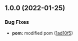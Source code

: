 ## 1.0.0 (2022-01-25)


### Bug Fixes

* **pom:** modified pom ([1ad10f5](https://github.com/cmani97/sem-demo/commit/1ad10f5d83bd269140a75720bc9268ac6ce42b6e))


